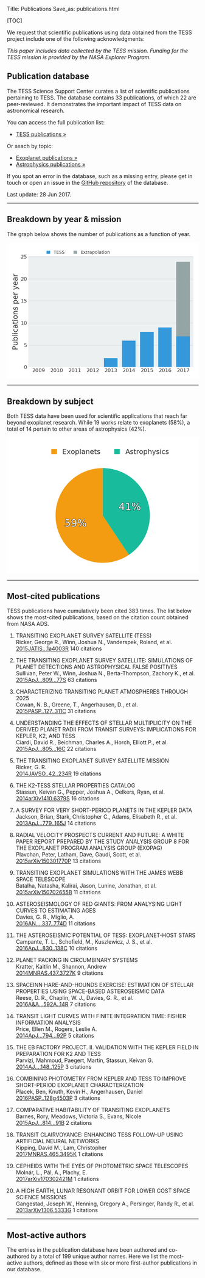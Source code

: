 Title: Publications
Save_as: publications.html

[TOC]

We request that scientific publications using data obtained from the TESS project include one of the following acknowledgments:

*This paper includes data collected by the TESS mission. Funding for
the TESS mission is provided by the NASA Explorer Program.*

## Publication database

The TESS Science Support Center curates a list of scientific publications
pertaining to TESS.
The database contains 33 publications,
of which 22 are peer-reviewed.
It demonstrates the important impact of TESS data
on astronomical research.

You can access the full publication list:

 * <a href="tpub.html">TESS publications &raquo;</a>

Or seach by topic:

 * <a href="tpub-exoplanets.html">Exoplanet publications &raquo;</a>
 * <a href="tpub-astrophysics.html">Astrophysics publications &raquo;</a>

If you spot an error in the database, such as a missing entry,
please get in touch or open an issue in the <a href="https://github.com/tessgi/tpub">GitHub repository</a> of the database.

Last update: 28 Jun 2017.

<hr/>

## Breakdown by year & mission

The graph below shows the number of publications as a function
of year.

![Publication rate by year](images/tpub/tpub-publication-rate.png)

<hr/>

## Breakdown by subject

Both TESS data have been used for scientific applications
that reach far beyond exoplanet research.
While 19 works relate to exoplanets
(58%),
a total of 14
pertain to other areas of astrophysics
(42%).


![Publications by subject](images/tpub/tpub-piechart.png)

<hr/>

## Most-cited publications

TESS publications have cumulatively been cited
383 times.
The list below shows the most-cited publications,
based on the citation count obtained from NASA ADS.


1. TRANSITING EXOPLANET SURVEY SATELLITE (TESS)  
Ricker, George R., Winn, Joshua N., Vanderspek, Roland, et al.    
[2015JATIS...1a4003R](http://adsabs.harvard.edu/abs/2015JATIS...1a4003R)
<span class="badge">140 citations</span>

2. THE TRANSITING EXOPLANET SURVEY SATELLITE: SIMULATIONS OF PLANET DETECTIONS AND ASTROPHYSICAL FALSE POSITIVES  
Sullivan, Peter W., Winn, Joshua N., Berta-Thompson, Zachory K., et al.    
[2015ApJ...809...77S](http://adsabs.harvard.edu/abs/2015ApJ...809...77S)
<span class="badge">63 citations</span>

3. CHARACTERIZING TRANSITING PLANET ATMOSPHERES THROUGH 2025  
Cowan, N. B., Greene, T., Angerhausen, D., et al.    
[2015PASP..127..311C](http://adsabs.harvard.edu/abs/2015PASP..127..311C)
<span class="badge">31 citations</span>

4. UNDERSTANDING THE EFFECTS OF STELLAR MULTIPLICITY ON THE DERIVED PLANET RADII FROM TRANSIT SURVEYS: IMPLICATIONS FOR KEPLER, K2, AND TESS  
Ciardi, David R., Beichman, Charles A., Horch, Elliott P., et al.    
[2015ApJ...805...16C](http://adsabs.harvard.edu/abs/2015ApJ...805...16C)
<span class="badge">22 citations</span>

5. THE TRANSITING EXOPLANET SURVEY SATELLITE MISSION  
Ricker, G. R.    
[2014JAVSO..42..234R](http://adsabs.harvard.edu/abs/2014JAVSO..42..234R)
<span class="badge">19 citations</span>

6. THE K2-TESS STELLAR PROPERTIES CATALOG  
Stassun, Keivan G., Pepper, Joshua A., Oelkers, Ryan, et al.    
[2014arXiv1410.6379S](http://adsabs.harvard.edu/abs/2014arXiv1410.6379S)
<span class="badge">16 citations</span>

7. A SURVEY FOR VERY SHORT-PERIOD PLANETS IN THE KEPLER DATA  
Jackson, Brian, Stark, Christopher C., Adams, Elisabeth R., et al.    
[2013ApJ...779..165J](http://adsabs.harvard.edu/abs/2013ApJ...779..165J)
<span class="badge">14 citations</span>

8. RADIAL VELOCITY PROSPECTS CURRENT AND FUTURE: A WHITE PAPER REPORT PREPARED BY THE STUDY ANALYSIS GROUP 8 FOR THE EXOPLANET PROGRAM ANALYSIS GROUP (EXOPAG)  
Plavchan, Peter, Latham, Dave, Gaudi, Scott, et al.    
[2015arXiv150301770P](http://adsabs.harvard.edu/abs/2015arXiv150301770P)
<span class="badge">13 citations</span>

9. TRANSITING EXOPLANET SIMULATIONS WITH THE JAMES WEBB SPACE TELESCOPE  
Batalha, Natasha, Kalirai, Jason, Lunine, Jonathan, et al.    
[2015arXiv150702655B](http://adsabs.harvard.edu/abs/2015arXiv150702655B)
<span class="badge">11 citations</span>

10. ASTEROSEISMOLOGY OF RED GIANTS: FROM ANALYSING LIGHT CURVES TO ESTIMATING AGES  
Davies, G. R., Miglio, A.    
[2016AN....337..774D](http://adsabs.harvard.edu/abs/2016AN....337..774D)
<span class="badge">11 citations</span>

11. THE ASTEROSEISMIC POTENTIAL OF TESS: EXOPLANET-HOST STARS  
Campante, T. L., Schofield, M., Kuszlewicz, J. S., et al.    
[2016ApJ...830..138C](http://adsabs.harvard.edu/abs/2016ApJ...830..138C)
<span class="badge">10 citations</span>

12. PLANET PACKING IN CIRCUMBINARY SYSTEMS  
Kratter, Kaitlin M., Shannon, Andrew    
[2014MNRAS.437.3727K](http://adsabs.harvard.edu/abs/2014MNRAS.437.3727K)
<span class="badge">9 citations</span>

13. SPACEINN HARE-AND-HOUNDS EXERCISE: ESTIMATION OF STELLAR PROPERTIES USING SPACE-BASED ASTEROSEISMIC DATA  
Reese, D. R., Chaplin, W. J., Davies, G. R., et al.    
[2016A&A...592A..14R](http://adsabs.harvard.edu/abs/2016A&A...592A..14R)
<span class="badge">7 citations</span>

14. TRANSIT LIGHT CURVES WITH FINITE INTEGRATION TIME: FISHER INFORMATION ANALYSIS  
Price, Ellen M., Rogers, Leslie A.    
[2014ApJ...794...92P](http://adsabs.harvard.edu/abs/2014ApJ...794...92P)
<span class="badge">5 citations</span>

15. THE EB FACTORY PROJECT. II. VALIDATION WITH THE KEPLER FIELD IN PREPARATION FOR K2 AND TESS  
Parvizi, Mahmoud, Paegert, Martin, Stassun, Keivan G.    
[2014AJ....148..125P](http://adsabs.harvard.edu/abs/2014AJ....148..125P)
<span class="badge">3 citations</span>

16. COMBINING PHOTOMETRY FROM KEPLER AND TESS TO IMPROVE SHORT-PERIOD EXOPLANET CHARACTERIZATION  
Placek, Ben, Knuth, Kevin H., Angerhausen, Daniel    
[2016PASP..128g4503P](http://adsabs.harvard.edu/abs/2016PASP..128g4503P)
<span class="badge">3 citations</span>

17. COMPARATIVE HABITABILITY OF TRANSITING EXOPLANETS  
Barnes, Rory, Meadows, Victoria S., Evans, Nicole    
[2015ApJ...814...91B](http://adsabs.harvard.edu/abs/2015ApJ...814...91B)
<span class="badge">2 citations</span>

18. TRANSIT CLAIRVOYANCE: ENHANCING TESS FOLLOW-UP USING ARTIFICIAL NEURAL NETWORKS  
Kipping, David M., Lam, Christopher    
[2017MNRAS.465.3495K](http://adsabs.harvard.edu/abs/2017MNRAS.465.3495K)
<span class="badge">1 citations</span>

19. CEPHEIDS WITH THE EYES OF PHOTOMETRIC SPACE TELESCOPES  
Molnár, L., Pál, A., Plachy, E.    
[2017arXiv170302421M](http://adsabs.harvard.edu/abs/2017arXiv170302421M)
<span class="badge">1 citations</span>

20. A HIGH EARTH, LUNAR RESONANT ORBIT FOR LOWER COST SPACE SCIENCE MISSIONS  
Gangestad, Joseph W., Henning, Gregory A., Persinger, Randy R., et al.    
[2013arXiv1306.5333G](http://adsabs.harvard.edu/abs/2013arXiv1306.5333G)
<span class="badge">1 citations</span>
<hr/>

<!-- 
## Most-read publications

The read count shown below is obtained from the ADS API
and indicates the number of times the article has been downloaded
within the last 90 days.

<hr/>

-->

## Most-active authors

The entries in the publication database have been authored and co-authored
by a total of 199 unique author names.
Here we list the most-active authors, defined as those with six or more first-author publications in our database.

